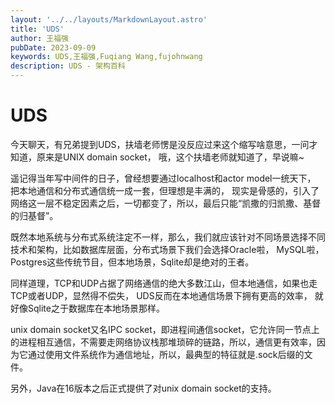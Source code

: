 ```yaml
---
layout: '../../layouts/MarkdownLayout.astro'
title: 'UDS'
author: 王福强
pubDate: 2023-09-09
keywords: UDS,王福强,Fuqiang Wang,fujohnwang
description: UDS - 架构百科
---
```


# UDS

今天聊天，有兄弟提到UDS，扶墙老师愣是没反应过来这个缩写啥意思，一问才知道，原来是UNIX domain socket， 哦，这个扶墙老师就知道了，早说嘛~

遥记得当年写中间件的日子，曾经想要通过localhost和actor model一统天下， 把本地通信和分布式通信统一成一套，但理想是丰满的， 现实是骨感的，引入了网络这一层不稳定因素之后，一切都变了，所以，最后只能“凯撒的归凯撒、基督的归基督”。

既然本地系统与分布式系统注定不一样，那么，我们就应该针对不同场景选择不同技术和架构，比如数据库层面，分布式场景下我们会选择Oracle啦， MySQL啦， Postgres这些传统节目，但本地场景，Sqlite却是绝对的王者。

同样道理，TCP和UDP占据了网络通信的绝大多数江山，但本地通信，如果也走TCP或者UDP，显然得不偿失， UDS反而在本地通信场景下拥有更高的效率， 就好像Sqlite之于数据库在本地场景那样。

unix domain socket又名IPC socket，即进程间通信socket，它允许同一节点上的进程相互通信，不需要走网络协议栈那堆琐碎的链路，所以，通信更有效率，因为它通过使用文件系统作为通信地址，所以，最典型的特征就是.sock后缀的文件。

另外，Java在16版本之后正式提供了对unix domain socket的支持。


